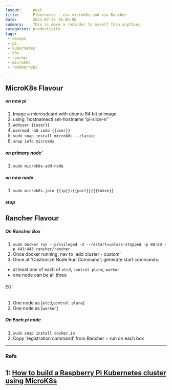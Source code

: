 ```yaml
---
layout:     post
title:      Pibernetes - via microk8s and via Rancher
date:       2021-07-24 19:00:00
summary:    This is more a reminder to myself than anything
categories: productivity
tags:
 - devops
 - pi
 - kubernetes
 - k8s
 - rancher
 - microk8s
 - rasbperrypi
---
```



## MicroK8s Flavour

##### on new pi
1. Image a microsdcard with ubuntu 64 bit pi image
2. using `hostnamectl set-hostname 'pi-slice-n'``
3. `adduser {{user}}`
4. `usermod -aG sudo {{user}}`
5. `sudo snap install microk8s --classic`
6. `snap info microk8s`

##### on primary node`
1. `sudo microk8s.add-node`

##### on new node
1. `sudo microk8s.join {{ip}}:{{port}}/{{token}}`

##### stop


## Rancher Flavour
##### On Rancher Box
1. `sudo docker run --privileged -d --restart=unless-stopped -p 80:80 -p 443:443 rancher/rancher`
2. Once docker running, nav to 'add cluster - custom'
3. Once at 'Customize Node Run Command'; generate start commands:
- at least one of each of `etcd`, `control plane`, `worker`
- one node can be all three

###### EG:
1. One node as [`etcd`,`control plane`]
2. One node as [`worker`]


##### On Each pi node
1. `sudo snap install docker.io`
2. Copy 'registration command' from Rancher + run on each box




---
### Refs
1: [How to build a Raspberry Pi Kubernetes cluster using MicroK8s][1]
---

[1]: https://ubuntu.com/tutorials/how-to-kubernetes-cluster-on-raspberry-pi#4-installing-microk8s

